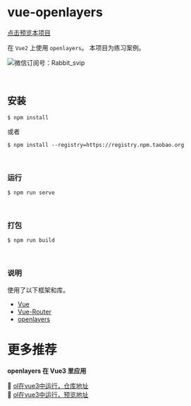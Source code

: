 # vue-openlayers

[点击预览本项目](http://k21vin.gitee.io/vue-openlayers/)

在 ``Vue2`` 上使用 ``openlayers``。
本项目为练习案例。

![微信订阅号：Rabbit_svip](https://images.gitee.com/uploads/images/2020/0606/204201_c329f5ac_4809606.png)


<br>

## 安装
```
$ npm install
```
或者
```
$ npm install --registry=https://registry.npm.taobao.org
```

<br>

### 运行
```
$ npm run serve
```

<br>

### 打包
```
$ npm run build
```

<br>

### 说明
使用了以下框架和库。<br>
- [Vue](https://cn.vuejs.org/)
- [Vue-Router](https://router.vuejs.org/zh/)
- [openlayers](https://openlayers.org/)


# 更多推荐
**openlayers 在 Vue3 里应用**

 :rocket: [ol在vue3中运行，仓库地址](https://gitee.com/k21vin/front-end-data-visualization)
<br>
 :rocket: [ol在vue3中运行，预览地址](http://k21vin.gitee.io/front-end-data-visualization/#/openlayers/ol-basic/ol-stated)